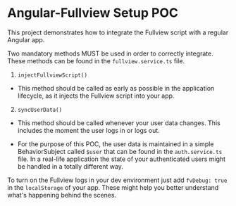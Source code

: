 # Angular-Fullview Setup POC

This project demonstrates how to integrate the Fullview script with a regular Angular app.

Two mandatory methods MUST be used in order to correctly integrate.
These methods can be found in the `fullview.service.ts` file.

1. `injectFullviewScript()`
- This method should be called as early as possible in the application lifecycle, as it injects the Fullview script into your app.

2. `syncUserData()`
- This method should be called whenever your user data changes. This includes the moment the user logs in or logs out.

- For the purpose of this POC, the user data is maintained in a simple BehaviorSubject called `$user` that can be found in the `auth.service.ts` file. In a real-life application the state of your authenticated users might be handled in a totally different way.

To turn on the Fullview logs in your dev environment just add `fvDebug: true` in the `localStorage` of your app. These might help you better understand what's happening behind the scenes.

